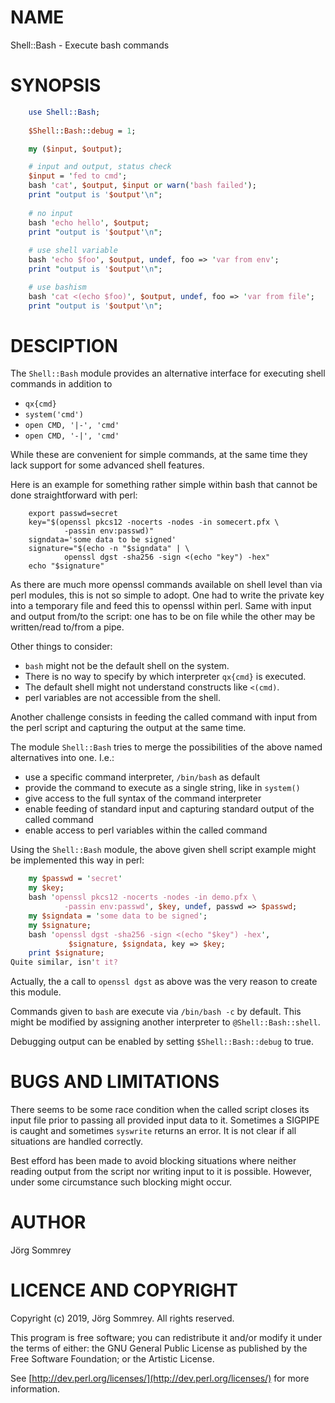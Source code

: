 # NAME

Shell::Bash - Execute bash commands

# SYNOPSIS

```perl
    use Shell::Bash;
    
    $Shell::Bash::debug = 1;

    my ($input, $output);

    # input and output, status check
    $input = 'fed to cmd';
    bash 'cat', $output, $input or warn('bash failed');
    print "output is '$output'\n";
    
    # no input
    bash 'echo hello', $output;
    print "output is '$output'\n";
    
    # use shell variable
    bash 'echo $foo', $output, undef, foo => 'var from env';
    print "output is '$output'\n";

    # use bashism
    bash 'cat <(echo $foo)', $output, undef, foo => 'var from file';
    print "output is '$output'\n";
```

# DESCIPTION
The `Shell::Bash` module provides an alternative interface for executing
shell commands in addition to 

- `qx{cmd}`
- `system('cmd')`
- `open CMD, '|-', 'cmd'`
- `open CMD, '-|', 'cmd'`

While these are convenient for simple commands, at the same
time they lack support for some advanced shell features.

Here is an example for something rather simple within bash that cannot
be done straightforward with perl:

```
    export passwd=secret
    key="$(openssl pkcs12 -nocerts -nodes -in somecert.pfx \
            -passin env:passwd)"
    signdata='some data to be signed'
    signature="$(echo -n "$signdata" | \
            openssl dgst -sha256 -sign <(echo "key") -hex"
    echo "$signature"
```

As there are much more openssl commands available on shell level
than via perl modules, this is not so simple to adopt.
One had to write the private key into a temporary file and feed
this to openssl within perl.
Same with input and output from/to the script: one has to be
on file while the other may be written/read to/from a pipe.

Other things to consider:

- `bash` might not be the default shell on the system.
- There is no way to specify by which interpreter `qx{cmd}` is executed.
- The default shell might not understand constructs like `<(cmd)`.
- perl variables are not accessible from the shell.

Another challenge consists in feeding the called command
with input from the perl script and capturing the output at
the same time.

The module `Shell::Bash` tries to merge the possibilities of the
above named alternatives into one. I.e.:

- use a specific command interpreter, `/bin/bash` as default
- provide the command to execute as a single string, like in `system()`
- give access to the full syntax of the command interpreter
- enable feeding of standard input and capturing standard output
of the called command 
- enable access to perl variables within the called command

Using the `Shell::Bash` module, the above given shell script example
might be implemented this way in perl:

```perl
    my $passwd = 'secret'
    my $key;
    bash 'openssl pkcs12 -nocerts -nodes -in demo.pfx \
            -passin env:passwd', $key, undef, passwd => $passwd;
    my $signdata = 'some data to be signed';
    my $signature;
    bash 'openssl dgst -sha256 -sign <(echo "$key") -hex',
             $signature, $signdata, key => $key;
    print $signature;
Quite similar, isn't it?
```

Actually, the a call to `openssl dgst` as above was the very reason
to create this module.

Commands given to `bash` are execute via `/bin/bash -c`
by default.
This might be modified by assigning another interpreter
to `@Shell::Bash::shell`.

Debugging output can be enabled by setting `$Shell::Bash::debug` to true.

# BUGS AND LIMITATIONS

There seems to be some race condition when the called script
closes its input file prior to passing all provided input
data to it.
Sometimes a SIGPIPE is caught and sometimes `syswrite`
returns an error.
It is not clear if all situations are handled correctly.

Best efford has been made to avoid blocking situations
where neither reading output from the script
nor writing input to it is possible.
However, under some circumstance such blocking might occur.

# AUTHOR

Jörg Sommrey

# LICENCE AND COPYRIGHT

Copyright (c) 2019, Jörg Sommrey. All rights reserved.

This program is free software; you can redistribute it and/or modify it
under the terms of either: the GNU General Public License as published
by the Free Software Foundation; or the Artistic License.

See [http://dev.perl.org/licenses/](http://dev.perl.org/licenses/) for more information.
